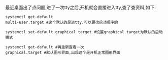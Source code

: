 最近桌面出了点问题,进了一次tty之后,开机就会直接进入tty,查了查资料,如下:

```shell
systemctl get-default
multi-user.target #这个默认的是进tty,可以更改启动顺序的

systemctl set-default graphical.target #设置graphical.target为默认的启动模式

systemctl get-default #再重新查看一次
graphical.target #默认图形界面,出现这个是开机正常图形界面
```